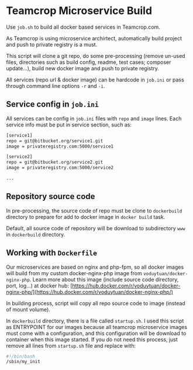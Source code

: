 # Teamcrop Microservice Build #
Use `job.sh` to build all docker based services in Teamcrop.com.

As Teamcrop is using microservice archirtect, automatically build project and push to private registry is a must.

This script will clone a git repo, do some pre-processing (remove un-used files, directories such as build config, readme, test cases; composer update...), build new docker image and push to private registry.

All services (repo url & docker image) can be hardcode in `job.ini` or pass through command line options `-r` and `-i`.

## Service config in `job.ini`
All services can be config in `job.ini` files with `repo` and `image` lines. Each service info must be put in service section, such as:

```bash
[service1]
repo = git@bitbucket.org/service1.git
image = privateregistry.com:5000/service1

[service2]
repo = git@bitbucket.org/service2.git
image = privateregistry.com:5000/service2

...
```

## Repository source code
In pre-processing, the source code of repo must be clone to `dockerbuild` directory to prepare for add to docker image in `docker build` task.

Default, all source code of repository will be download to subdirectory `www` in `dockerbuild` directory.

## Working with `Dockerfile`
Our microservices are based on nginx and php-fpm, so all docker images will build from my custom docker-nginx-php image from `voduytuan/docker-nginx-php`. Learn more about this image (include source code directory, port, log...) at docker hub: [https://hub.docker.com/r/voduytuan/docker-nginx-php/](https://hub.docker.com/r/voduytuan/docker-nginx-php/)

In building process, script will copy all repo source code to image (instead of mount volume).

In `dockerbuild` directory, there is a file called `startup.sh`. I used this script as ENTRYPOINT for our images because all teamcrop microservice images must come with a configuration, and this configuration will be download to container when this image started. If you do not need this process, just remove all lines from `startup.sh` file and replace with:

```bash
#!/bin/bash
/sbin/my_init
```